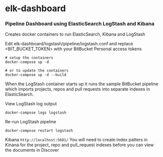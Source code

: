 # elk-dashboard
### Pipeline Dashboard using ElasticSearch LogStash and Kibana

Creates docker containers to run ElasticSearch, Kibana and LogStash

Edit elk-dashboard/logstash/pipeline/logstash.conf and replace <BIT_BUCKET_TOKEN> with your BitBucket Personal access tokens
```
# setup the containers
docker-compose up -d

# or to update the containers
docker-compose up -d --build
```

When the LogStash container starts up it runs the sample BitBucket pipeline which imports projects, repos and pull requests into separate indexes in ElasticSearch.

View LogStash log output
```
docker-compose logs logstash
```

Re-run LogStash pipeline
```
docker-compose restart logstash
```

Kibana `http://localhost:5601/`
You will need to create index patters in Kinana for the project, repo and pull_request indexes before you can view the documents in Discover
